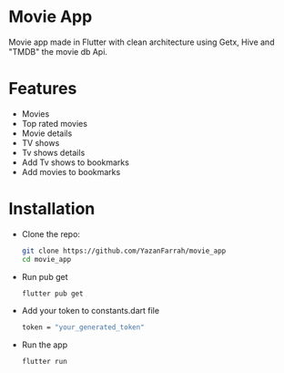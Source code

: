 # Movie App

Movie app made in Flutter with clean architecture using Getx, Hive and "TMDB" the movie db Api.

# Features
- Movies
- Top rated movies
- Movie details
- TV shows
- Tv shows details
- Add Tv shows to bookmarks
- Add movies to bookmarks

# Installation
- Clone the repo:
  ```bash
  git clone https://github.com/YazanFarrah/movie_app
  cd movie_app
- Run pub get
  ```bash
  flutter pub get
- Add your token to constants.dart file
  ```bash
  token = "your_generated_token"
- Run the app
  ```bash
  flutter run


